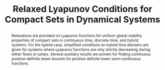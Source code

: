 ---
layout: publication
title: > 
    Relaxed Lyapunov Conditions for Compact Sets in Dynamical Systems
authors: Paul K. Wintz and Ricardo G. Sanfelice
publication: American Control Conference (<i>under review</i>)
year: 2025
abstract: >
    Relaxations are provided on Lyapunov functions for uniform global stability properties of compact sets in continuous-time, discrete-time, and hybrid systems. For the hybrid case, simplified conditions on hybrid time domains are given for systems where Lyapunov functions are only strictly decreasing during either flows or jumps. 
    Several auxiliary results are proven for finding continuous positive-definite lower-bounds for positive definite lower semi-continuous functions.

has-pdf: false
has-slides: false
has-bibtex: false
# doi: 
# awards: 
#     - 
---